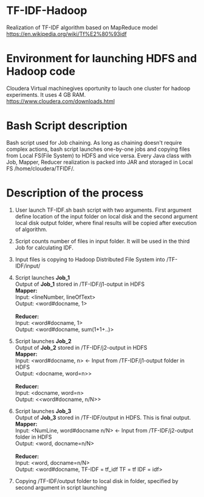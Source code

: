 # TF-IDF-Hadoop
Realization of TF-IDF algorithm based on MapReduce model
https://en.wikipedia.org/wiki/Tf%E2%80%93idf</br>
# Environment for launching HDFS and Hadoop code
Cloudera Virtual machinegives oportunity to lauch one cluster for hadoop experiments. It uses 4 GB RAM.</br>
https://www.cloudera.com/downloads.html
# Bash Script description
Bash script used for Job chaining. As long as chaining doesn't require complex actions, bash script launches one-by-one jobs and copying files from Local FS(File System) to HDFS and vice versa. Every Java class with Job, Mapper, Reducer realization is packed into JAR and storaged in Local FS /home/cloudera/TFIDF/.
# Description of the process
1) User launch TF-IDF.sh bash script with two arguments. First argument define location of the input folder on local disk and the second argument local disk output folder, where final results will be copied after execution of algorithm.

2) Script counts number of files in input folder. It will be used in the third Job for calculating IDF.

3) Input files is copying to Hadoop Distributed File System into /TF-IDF/input/

4) Script launches **Job_1**</br>
Output of **Job_1** stored in /TF-IDF/j1-output in HDFS</br>
**Mapper:**</br>
Input: <lineNumber, lineOfText></br>
Output: <word#docname, 1></br>                                                                   
**Reducer:**</br>
Input: <word#docname, 1></br>
Output: <word#docname, sum(1+1+..)></br>

5) Script launches **Job_2**</br>
Output of **Job_2** stored in /TF-IDF/j2-output in HDFS</br>
**Mapper:**</br>
Input: <word#docname, n>  <- Input from /TF-IDF/j1-output folder in HDFS</br>
Output: <docname, word=n>></br>                                                                   
**Reducer:**</br>
Input: <docname, word=n></br>
Output: <<word#docname, n/N>></br>
6) Script launches **Job_3** </br>
Output of **Job_3** stored in /TF-IDF/output in HDFS. This is final output.</br>
**Mapper:**</br>
Input: <NumLine, word#docname n/N> <- Input from /TF-IDF/j2-output folder in HDFS</br>
Output: <word, docname=n/N></br>                                                                   
**Reducer:**</br>
Input: <word, docname=n/N></br>
Output: <word#docname, TF-IDF = tf_idf TF = tf IDF = idf></br>
7) Copying /TF-IDF/output folder to local disk in folder, specified by second argument in script launching</br>  

